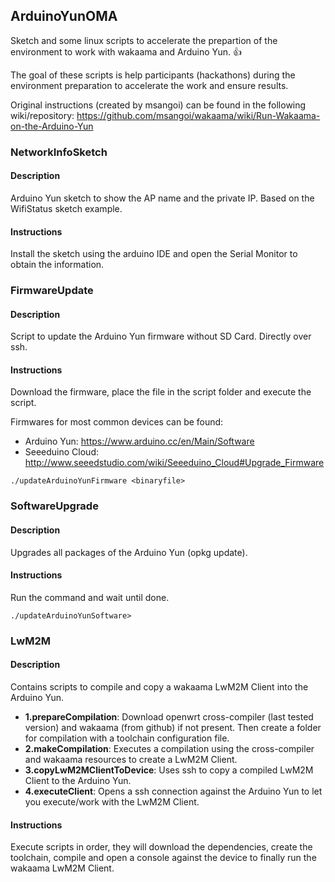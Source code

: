 ## ArduinoYunOMA

Sketch and some linux scripts to accelerate the prepartion of the environment to work with wakaama and Arduino Yun. :+1:

The goal of these scripts is help participants (hackathons) during the environment preparation to accelerate the work and ensure results.

Original instructions (created by msangoi) can be found in the following wiki/repository: https://github.com/msangoi/wakaama/wiki/Run-Wakaama-on-the-Arduino-Yun

### NetworkInfoSketch

#### Description
Arduino Yun sketch to show the AP name and the private IP. Based on the WifiStatus sketch example.

#### Instructions
Install the sketch using the arduino IDE and open the Serial Monitor to obtain the information.

### FirmwareUpdate

#### Description
Script to update the Arduino Yun firmware without SD Card. Directly over ssh. 

#### Instructions
Download the firmware, place the file in the script folder and execute the script.

Firmwares for most common devices can be found:

- Arduino Yun: https://www.arduino.cc/en/Main/Software
- Seeeduino Cloud: http://www.seeedstudio.com/wiki/Seeeduino_Cloud#Upgrade_Firmware

```
./updateArduinoYunFirmware <binaryfile>
```

### SoftwareUpgrade

#### Description
Upgrades all packages of the Arduino Yun (opkg update).

#### Instructions
Run the command and wait until done.
```
./updateArduinoYunSoftware>
```

### LwM2M

#### Description
Contains scripts to compile and copy a wakaama LwM2M Client into the Arduino Yun.

- **1.prepareCompilation**: Download openwrt cross-compiler (last tested version) and wakaama (from github) if not present. Then create a folder for compilation with a toolchain configuration file.
- **2.makeCompilation**: Executes a compilation using the cross-compiler and wakaama resources to create a LwM2M Client.
- **3.copyLwM2MClientToDevice**: Uses ssh to copy a compiled LwM2M Client to the Arduino Yun.
- **4.executeClient**: Opens a ssh connection against the Arduino Yun to let you execute/work with the LwM2M Client.

#### Instructions
Execute scripts in order, they will download the dependencies, create the toolchain, compile and open a console against the device to finally run the wakaama LwM2M Client.
